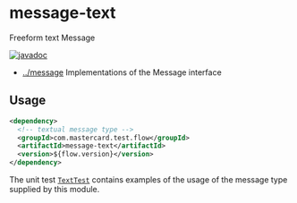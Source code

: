 
<!-- title start -->

# message-text

Freeform text Message

[![javadoc](https://javadoc.io/badge2/com.mastercard.test.flow/message-text/javadoc.svg)](https://javadoc.io/doc/com.mastercard.test.flow/message-text)

 * [../message](..) Implementations of the Message interface

<!-- title end -->

## Usage

```xml
<dependency>
  <!-- textual message type -->
  <groupId>com.mastercard.test.flow</groupId>
  <artifactId>message-text</artifactId>
  <version>${flow.version}</version>
</dependency>
```

The unit test [`TextTest`][TextTest] contains examples of the usage of the message type supplied by this module.

<!-- code_link_start -->

[TextTest]: src/test/java/com/mastercard/test/flow/msg/txt/TextTest.java

<!-- code_link_end -->
